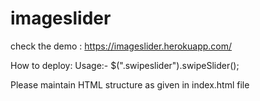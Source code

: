 # imageslider

check the demo :
https://imageslider.herokuapp.com/


How to deploy:
Usage:-
$(".swipeslider").swipeSlider();

Please maintain HTML structure as given in index.html file
